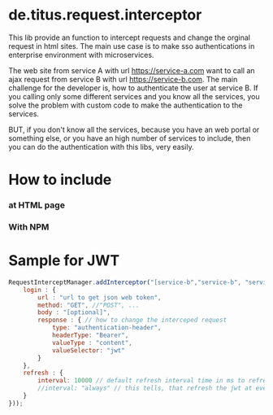 # de.titus.request.interceptor

This lib provide an function to intercept requests and change the orginal request in html sites. The main use case is to make sso authentications in enterprise environment with microservices.

The web site from service A with url https://service-a.com want to call an ajax request from service B with url https://service-b.com. The main challenge for the developer is, how to authenticate the user at service B. If you calling only some different services and you know all the services, you solve the problem with custom code to make the authentication to the services.

BUT, if you don't know all the services, because you have an web portal or something else, or you have an high number of services to include, then you can do the authentication with this libs, very easily.
    
# How to include
### at HTML page

### With NPM


# Sample for JWT
```javascript
RequestInterceptManager.addInterceptor("[service-b","service-b", "service-...", new de.titus.request.interceptor.interceptors.JWTInterceptor({
	login : {
		url : "url to get json web token",
		method: "GET", //"POST", ...
		body : "[optional]",
		response : { // how to change the interceped request
			type: "authentication-header",
			headerType: "Bearer",
			valueType : "content",
			valueSelector: "jwt"
		}			
	},	
	refresh : {
		interval: 10000 // default refresh interval time in ms to refresh the token
		//interval: "always" // this tells, that refresh the jwt at every request 
	} 
})); 



